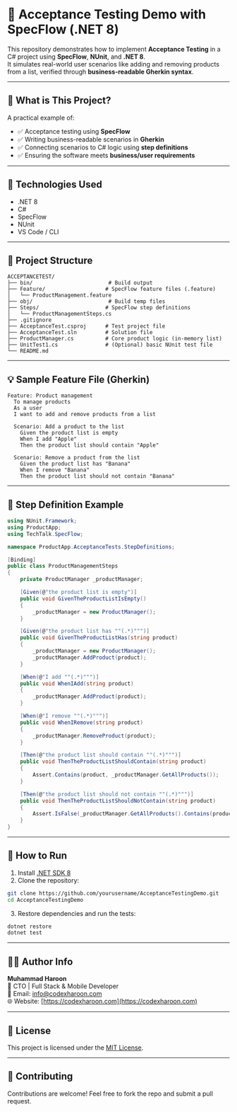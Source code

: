 # 💼 Acceptance Testing Demo with SpecFlow (.NET 8)

This repository demonstrates how to implement **Acceptance Testing** in a C# project using **SpecFlow**, **NUnit**, and **.NET 8**.  
It simulates real-world user scenarios like adding and removing products from a list, verified through **business-readable Gherkin syntax**.

---

## 🧪 What is This Project?

A practical example of:
- ✅ Acceptance testing using **SpecFlow**
- ✅ Writing business-readable scenarios in **Gherkin**
- ✅ Connecting scenarios to C# logic using **step definitions**
- ✅ Ensuring the software meets **business/user requirements**

---

## 📁 Technologies Used

- .NET 8  
- C#  
- SpecFlow  
- NUnit  
- VS Code / CLI

---

## 📂 Project Structure

```
ACCEPTANCETEST/
├── bin/                        # Build output
├── Feature/                   # SpecFlow feature files (.feature)
│   └── ProductManagement.feature
├── obj/                        # Build temp files
├── Steps/                     # SpecFlow step definitions
│   └── ProductManagementSteps.cs
├── .gitignore
├── AcceptanceTest.csproj      # Test project file
├── AcceptanceTest.sln         # Solution file
├── ProductManager.cs          # Core product logic (in-memory list)
├── UnitTest1.cs               # (Optional) basic NUnit test file
└── README.md
```

---

## 💡 Sample Feature File (Gherkin)

```gherkin
Feature: Product management
  To manage products
  As a user
  I want to add and remove products from a list

  Scenario: Add a product to the list
    Given the product list is empty
    When I add "Apple"
    Then the product list should contain "Apple"

  Scenario: Remove a product from the list
    Given the product list has "Banana"
    When I remove "Banana"
    Then the product list should not contain "Banana"
```

---

## 🧩 Step Definition Example

```csharp
using NUnit.Framework;
using ProductApp;
using TechTalk.SpecFlow;

namespace ProductApp.AcceptanceTests.StepDefinitions;

[Binding]
public class ProductManagementSteps
{
    private ProductManager _productManager;

    [Given(@"the product list is empty")]
    public void GivenTheProductListIsEmpty()
    {
        _productManager = new ProductManager();
    }

    [Given(@"the product list has ""(.*)""")]
    public void GivenTheProductListHas(string product)
    {
        _productManager = new ProductManager();
        _productManager.AddProduct(product);
    }

    [When(@"I add ""(.*)""")]
    public void WhenIAdd(string product)
    {
        _productManager.AddProduct(product);
    }

    [When(@"I remove ""(.*)""")]
    public void WhenIRemove(string product)
    {
        _productManager.RemoveProduct(product);
    }

    [Then(@"the product list should contain ""(.*)""")]
    public void ThenTheProductListShouldContain(string product)
    {
        Assert.Contains(product, _productManager.GetAllProducts());
    }

    [Then(@"the product list should not contain ""(.*)""")]
    public void ThenTheProductListShouldNotContain(string product)
    {
        Assert.IsFalse(_productManager.GetAllProducts().Contains(product));
    }
}
```

---

## 🚀 How to Run

1. Install [.NET SDK 8](https://dotnet.microsoft.com/en-us/download)
2. Clone the repository:

```bash
git clone https://github.com/yourusername/AcceptanceTestingDemo.git
cd AcceptanceTestingDemo
```

3. Restore dependencies and run the tests:

```bash
dotnet restore
dotnet test
```

---

## 👨‍💻 Author Info

**Muhammad Haroon**  
💼 CTO | Full Stack & Mobile Developer  
📧 Email: [info@codexharoon.com](mailto:info@codexharoon.com)  
🌐 Website: [https://codexharoon.com](https://codexharoon.com)

---

## 📜 License

This project is licensed under the [MIT License](LICENSE).

---

## 🙌 Contributing

Contributions are welcome! Feel free to fork the repo and submit a pull request.
